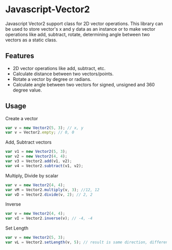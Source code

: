 # Javascript-Vector2

Javascript Vector2 support class for 2D vector operations. This library can be used to store vector's x and y data as an instance or to make vector operations like add, subtract, rotate, determining angle between two vectors as a static class.

Features
--------
* 2D vector operations like add, subtract, etc.
* Calculate distance between two vectors/points.
* Rotate a vector by degree or radians.
* Calculate angle between two vectors for signed, unsigned and 360 degree value.

Usage
-----

Create a vector
```javascript
var v = new Vector2(5, 3); // x, y
var v = Vector2.empty; // 0, 0
```
Add, Subtract vectors
```javascript
var v1 = new Vector2(5, 3);
var v2 = new Vector2(4, 4);
var v3 = Vector2.add(v1, v2);
var v4 = Vector2.subtract(v1, v2);
```
Multiply, Divide by scalar
```javascript
var v = new Vector2(4, 4);
var vM = Vector2.multiply(v, 3); //12, 12
var vD = Vector2.divide(v, 2); // 2, 2
```
Inverse
```javascript
var v = new Vector2(4, 4);
var vI = Vector2.inverse(v); // -4, -4
```
Set Length
```javascript
var v = new Vector2(5, 3);
var vL = Vector2.setLength(v, 5); // result is same direction, different size
```
